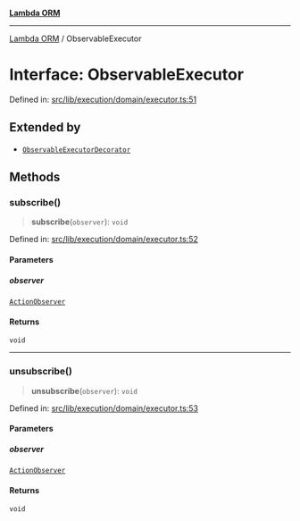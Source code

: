 [**Lambda ORM**](../README.md)

***

[Lambda ORM](../README.md) / ObservableExecutor

# Interface: ObservableExecutor

Defined in: [src/lib/execution/domain/executor.ts:51](https://github.com/lambda-orm/lambdaorm/blob/d458bba636206871821586fca1a7822cc50e2446/src/lib/execution/domain/executor.ts#L51)

## Extended by

- [`ObservableExecutorDecorator`](ObservableExecutorDecorator.md)

## Methods

### subscribe()

> **subscribe**(`observer`): `void`

Defined in: [src/lib/execution/domain/executor.ts:52](https://github.com/lambda-orm/lambdaorm/blob/d458bba636206871821586fca1a7822cc50e2446/src/lib/execution/domain/executor.ts#L52)

#### Parameters

##### observer

[`ActionObserver`](../classes/ActionObserver.md)

#### Returns

`void`

***

### unsubscribe()

> **unsubscribe**(`observer`): `void`

Defined in: [src/lib/execution/domain/executor.ts:53](https://github.com/lambda-orm/lambdaorm/blob/d458bba636206871821586fca1a7822cc50e2446/src/lib/execution/domain/executor.ts#L53)

#### Parameters

##### observer

[`ActionObserver`](../classes/ActionObserver.md)

#### Returns

`void`
